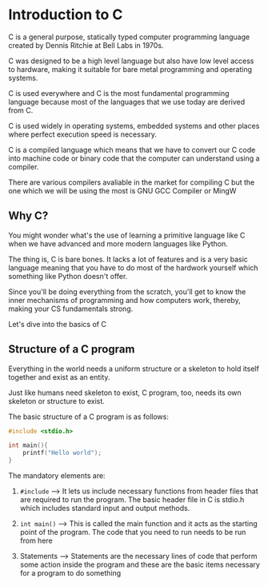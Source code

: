 # Introduction to C

C is a general purpose, statically typed computer programming language created by Dennis Ritchie at Bell Labs in 1970s.

C was designed to be a high level language but also have low level access to hardware, making it suitable for bare metal programming and operating systems.

C is used everywhere and C is the most fundamental programming language because most of the languages that we use today are derived from C. 

C is used widely in operating systems, embedded systems and other places where perfect execution speed is necessary.

C is a compiled language which means that we have to convert our C code into machine code or binary code that the computer can understand using a compiler.

There are various compilers avaliable in the market for compiling C but the one which we will be using the most is GNU GCC Compiler or MingW

## Why C?

You might wonder what's the use of learning a primitive language like C when we have advanced and more modern languages like Python. 

The thing is, C is bare bones. It lacks a lot of features and is a very basic language meaning that you have to do most of the hardwork yourself which something like Python doesn't offer.

Since you'll be doing everything from the scratch, you'll get to know the inner mechanisms of programming and how computers work, thereby, making your CS fundamentals strong.

Let's dive into the basics of C

## Structure of a C program

Everything in the world needs a uniform structure or a skeleton to hold itself together and exist as an entity. 

Just like humans need skeleton to exist, C program, too, needs its own skeleton or structure to exist.

The basic structure of a C program is as follows:

```c
#include <stdio.h>

int main(){
    printf("Hello world");
}
```

The mandatory elements are:

1. `#include` --> It lets us include necessary functions from header files that are required to run the program. The basic header file in C is stdio.h which includes standard input and output methods.

2. `int main()` --> This is called the main function and it acts as the starting point of the program. The code that you need to run needs to be run from here

3. Statements --> Statements are the necessary lines of code that perform some action inside the program and these are the basic items necessary for a program to do something

